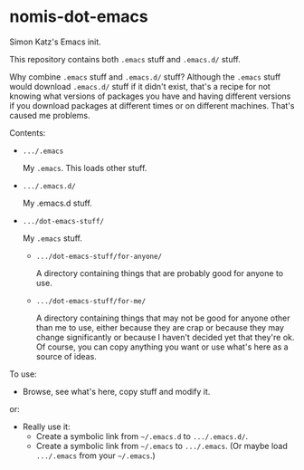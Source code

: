 # nomis-dot-emacs

Simon Katz's Emacs init.

This repository contains both `.emacs` stuff and `.emacs.d/` stuff.

Why combine `.emacs` stuff and `.emacs.d/` stuff? Although the
`.emacs` stuff would download `.emacs.d/` stuff if it didn't exist,
that's a recipe for not knowing what versions of packages you have and
having different versions if you download packages at different times
or on different machines. That's caused me problems.

Contents:

* `.../.emacs`

     My `.emacs`. This loads other stuff.

*   `.../.emacs.d/`

     My .emacs.d stuff.

*   `.../dot-emacs-stuff/`

    My `.emacs` stuff.

    * `.../dot-emacs-stuff/for-anyone/`

        A directory containing things that are probably good for anyone to use.

    * `.../dot-emacs-stuff/for-me/`

        A directory containing things that may not be good for
          anyone other than me to use, either because they are crap or
          because they may change significantly or because I haven't
          decided yet that they're ok. Of course, you can copy
          anything you want or use what's here as a source of ideas.

To use:
* Browse, see what's here, copy stuff and modify it.

or:

* Really use it:
    * Create a symbolic link from `~/.emacs.d` to `.../.emacs.d/`.
    * Create a symbolic link from `~/.emacs`   to `.../.emacs`.
      (Or maybe load `.../.emacs` from your `~/.emacs`.)
